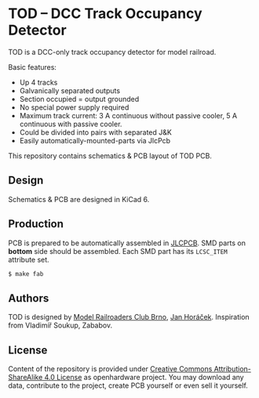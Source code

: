 TOD – DCC Track Occupancy Detector
==================================

TOD is a DCC-only track occupancy detector for model railroad.

Basic features:
* Up 4 tracks
* Galvanically separated outputs
* Section occupied = output grounded
* No special power supply required
* Maximum track current: 3 A continuous without passive cooler,
  5 A continuous with passive cooler.
* Could be divided into pairs with separated J&K
* Easily automatically-mounted-parts via JlcPcb

This repository contains schematics & PCB layout of TOD PCB.

## Design

Schematics & PCB are designed in KiCad 6.

## Production

PCB is prepared to be automatically assembled in [JLCPCB](https://jlcpcb.com/).
SMD parts on **bottom** side should be assembled. Each SMD part has its `LCSC_ITEM`
attribute set.

```bash
$ make fab
```

## Authors

TOD is designed by [Model Railroaders Club
Brno](https://www.kmz-brno.cz/), [Jan Horáček](mailto:jan.horacek@kmz-brno.cz).
Inspiration from Vladimíř Soukup, Zababov.

## License

Content of the repository is provided under [Creative Commons
Attribution-ShareAlike 4.0
License](https://creativecommons.org/licenses/by-sa/4.0/) as openhardware
project. You may download any data, contribute to the project, create PCB
yourself or even sell it yourself.
